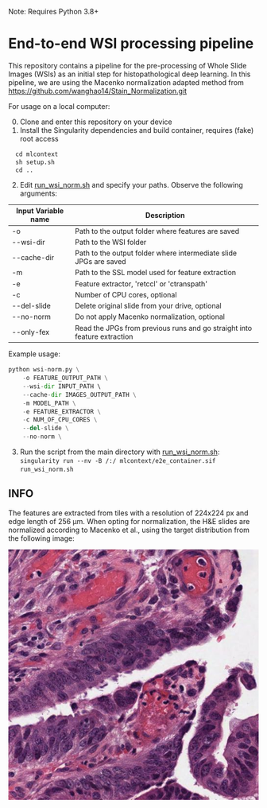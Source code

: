Note: Requires Python 3.8+
# End-to-end WSI processing pipeline
This repository contains a pipeline for the pre-processing of Whole Slide Images (WSIs) as an initial step for histopathological deep learning.
In this pipeline, we are using the Macenko normalization adapted method from https://github.com/wanghao14/Stain_Normalization.git

For usage on a local computer:

0. Clone and enter this repository on your device
1. Install the Singularity dependencies and build container, requires (fake) root access
```
  cd mlcontext
  sh setup.sh
  cd ..
```
2. Edit [run_wsi_norm.sh](run_wsi_norm.sh) and specify your paths. Observe the following arguments:

Input Variable name | Description
--- | --- 
-o | Path to the output folder where features are saved | 
--wsi-dir | Path to the WSI folder
--cache-dir | Path to the output folder where intermediate slide JPGs are saved
-m | Path to the SSL model used for feature extraction
-e | Feature extractor, 'retccl' or 'ctranspath'
-c | Number of CPU cores, optional
--del-slide | Delete original slide from your drive, optional
--no-norm | Do not apply Macenko normalization, optional
--only-fex | Read the JPGs from previous runs and go straight into feature extraction

Example usage: 
```python
python wsi-norm.py \
    -o FEATURE_OUTPUT_PATH \
    --wsi-dir INPUT_PATH \ 
    --cache-dir IMAGES_OUTPUT_PATH \
    -m MODEL_PATH \
    -e FEATURE_EXTRACTOR \
    -c NUM_OF_CPU_CORES \
    --del-slide \
    --no-norm \
```
3. Run the script from the main directory with [run_wsi_norm.sh](run_wsi_norm.sh):
`singularity run --nv -B /:/ mlcontext/e2e_container.sif run_wsi_norm.sh`


## INFO
The features are extracted from tiles with a resolution of 224x224 px and edge length of 256 μm.
When opting for normalization, the H&E slides are normalized according to Macenko et al., using the target distribution from the following image:

![Target distribution](normalization_template.jpg)
